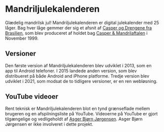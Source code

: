 # Mandriljulekalenderen

Glædelig mandrilsk jul! Mandriljulekalenderen er digital julekalender
med 25 låger. Bag hver låge gemmer der sig et afsnit af [Casper og
Drengene fra
Brasilien](https://da.wikipedia.org/wiki/Casper_%26_Drengene_fra_Brasilien),
som blev produceret af holdet bag [Casper &
Mandrilaftalen](https://da.wikipedia.org/wiki/Casper_%26_Mandrilaftalen)
i November 1999.

## Versioner

Den første version af Mandriljulekalenderen blev udviklet i 2013, som en app til Android telefoner. I 2015 landede anden version, som blev distribueret på både Android and iPhone platforme. Tredje version blev udviklet i 2021, som modsat de to tidligere versioner, er en ren webløsning.

## YouTube videoer

Rent teknisk er Mandriljulekalenderen blot en tynd grænseflade mellem
brugeren og en afspilningsliste på YouTube. Videoerne på YouTube er
gjort tilgængelige og vedligeholdt af [Asger Bjørn
Jørgensen](https://www.youtube.com/c/AsgerBj%C3%B8rnJ%C3%B8rgensen/about). Asger Bjørn
Jørgensen er ikke involveret i dette projekt.


